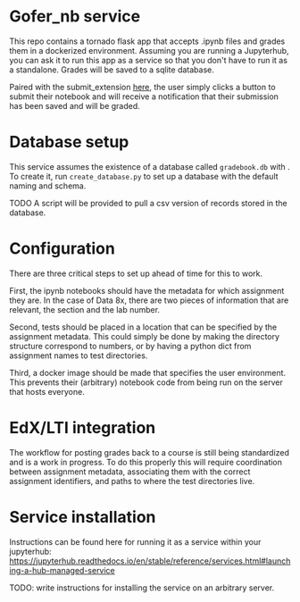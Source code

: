 # Gofer_nb service

This repo contains a tornado flask app that accepts .ipynb files and grades them in a dockerized environment. Assuming you are running a Jupyterhub, you can ask it to run this app as a service so that you don't have to run it as a standalone. Grades will be saved to a sqlite database.

Paired with the submit_extension [here](https://github.com/data-8/gofer_submit), the user simply clicks a button to submit their notebook and will receive a notification that their submission has been saved and will be graded.

# Database setup

This service assumes the existence of a database called `gradebook.db` with . To create it, run `create_database.py` to set up a database with the default naming and schema.

TODO A script will be provided to pull a csv version of records stored in the database.


# Configuration

There are three critical steps to set up ahead of time for this to work.

First, the ipynb notebooks should have the metadata for which assignment they are. In the case of Data 8x, there are two pieces of information that are relevant, the section and the lab number.

Second, tests should be placed in a location that can be specified by the assignment metadata. This could simply be done by making the directory structure correspond to numbers, or by having a python dict from assignment names to test directories.

Third, a docker image should be made that specifies the user environment. This prevents their (arbitrary) notebook code from being run on the server that hosts everyone.

# EdX/LTI integration

The workflow for posting grades back to a course is still being standardized and is a work in progress. To do this properly this will require coordination between assignment metadata, associating them with the correct assignment identifiers, and paths to where the test directories live.

# Service installation

Instructions can be found here for running it as a service within your jupyterhub: https://jupyterhub.readthedocs.io/en/stable/reference/services.html#launching-a-hub-managed-service

TODO: write instructions for installing the service on an arbitrary server.

